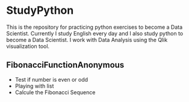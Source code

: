 # StudyPython

This is the repository for practicing python exercises to become a Data Scientist.
Currently I study English every day and I also study python to become a Data Scientist.
I work with Data Analysis using the Qlik visualization tool.

## FibonacciFunctionAnonymous
 - Test if number is even or odd
 - Playing with list
 - Calcule the Fibonacci Sequence
